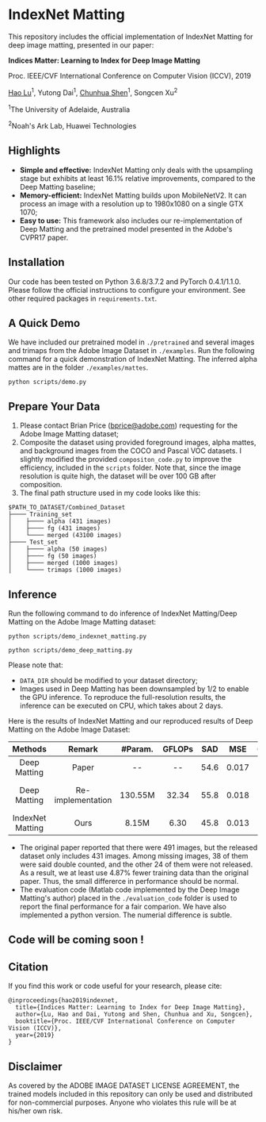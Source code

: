 # IndexNet Matting
This repository includes the official implementation of IndexNet Matting for deep image matting, presented in our paper:

**Indices Matter: Learning to Index for Deep Image Matting**

Proc. IEEE/CVF International Conference on Computer Vision (ICCV), 2019

[Hao Lu](https://sites.google.com/site/poppinace/)<sup>1</sup>, Yutong Dai<sup>1</sup>, [Chunhua Shen](http://cs.adelaide.edu.au/~chhshen/)<sup>1</sup>, Songcen Xu<sup>2</sup>

<sup>1</sup>The University of Adelaide, Australia

<sup>2</sup>Noah's Ark Lab, Huawei Technologies

## Highlights
- **Simple and effective:** IndexNet Matting only deals with the upsampling stage but exhibits at least 16.1% relative improvements, compared to the Deep Matting baseline;
- **Memory-efficient:** IndexNet Matting builds upon MobileNetV2. It can process an image with a resolution up to 1980x1080 on a single GTX 1070;
- **Easy to use:** This framework also includes our re-implementation of Deep Matting and the pretrained model presented in the Adobe's CVPR17 paper.

## Installation
Our code has been tested on Python 3.6.8/3.7.2 and PyTorch 0.4.1/1.1.0. Please follow the official instructions to configure your environment. See other required packages in `requirements.txt`.

## A Quick Demo
We have included our pretrained model in `./pretrained` and several images and trimaps from the Adobe Image Dataset in `./examples`. Run the following command for a quick demonstration of IndexNet Matting. The inferred alpha mattes are in the folder `./examples/mattes`.

    python scripts/demo.py
    
## Prepare Your Data
1. Please contact Brian Price (bprice@adobe.com) requesting for the Adobe Image Matting dataset;
2. Composite the dataset using provided foreground images, alpha mattes, and background images from the COCO and Pascal VOC datasets. I slightly modified the provided `compositon_code.py` to improve the efficiency, included in the `scripts` folder. Note that, since the image resolution is quite high, the dataset will be over 100 GB after composition.
3. The final path structure used in my code looks like this:

````
$PATH_TO_DATASET/Combined_Dataset
├──── Training_set
│    ├──── alpha (431 images)
│    ├──── fg (431 images)
│    └──── merged (43100 images)
├──── Test_set
│    ├──── alpha (50 images)
│    ├──── fg (50 images)
│    ├──── merged (1000 images)
│    └──── trimaps (1000 images)
````

## Inference
Run the following command to do inference of IndexNet Matting/Deep Matting on the Adobe Image Matting dataset:

    python scripts/demo_indexnet_matting.py
    
    python scripts/demo_deep_matting.py
    
Please note that:
- `DATA_DIR` should be modified to your dataset directory;
- Images used in Deep Matting has been downsampled by 1/2 to enable the GPU inference. To reproduce the full-resolution results, the inference can be executed on CPU, which takes about 2 days.

Here is the results of IndexNet Matting and our reproduced results of Deep Matting on the Adobe Image Dataset:

| Methods | Remark | #Param. | GFLOPs | SAD | MSE | Grad | Conn | Model |
| :--: | :--: | :--: | :--: | :--: | :--: | :--: | :--: | :--: |
| Deep Matting | Paper | -- | -- | 54.6 | 0.017 | 36.7 | 55.3 | -- |
| Deep Matting | Re-implementation | 130.55M | 32.34 | 55.8 | 0.018 | 34.6 | 56.8 | [Google Drive (522MB)](https://drive.google.com/open?id=1Uws86AGkFqV2S7XkNuR8dz5SOttxh7AY) |
| IndexNet Matting | Ours | 8.15M | 6.30 | 45.8 | 0.013 | 25.9 | 43.7 | Included |

* The original paper reported that there were 491 images, but the released dataset only includes 431 images. Among missing images, 38 of them were said double counted, and the other 24 of them were not released. As a result, we at least use 4.87% fewer training data than the original paper. Thus, the small differerce in performance should be normal.
* The evaluation code (Matlab code implemented by the Deep Image Matting's author) placed in the ``./evaluation_code`` folder is used to report the final performance for a fair comparion. We have also implemented a python version. The numerial difference is subtle.

## Code will be coming soon !

## Citation
If you find this work or code useful for your research, please cite:
```
@inproceedings{hao2019indexnet,
  title={Indices Matter: Learning to Index for Deep Image Matting},
  author={Lu, Hao and Dai, Yutong and Shen, Chunhua and Xu, Songcen},
  booktitle={Proc. IEEE/CVF International Conference on Computer Vision (ICCV)},
  year={2019}
}
```
## Disclaimer
As covered by the ADOBE IMAGE DATASET LICENSE AGREEMENT, the trained models included in this repository can only be used and distributed for non-commercial purposes. Anyone who violates this rule will be at his/her own risk.
